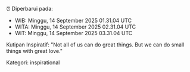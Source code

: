 ⏰ Diperbarui pada:
- WIB: Minggu, 14 September 2025 01.31.04 UTC
- WITA: Minggu, 14 September 2025 02.31.04 UTC
- WIT: Minggu, 14 September 2025 03.31.04 UTC

Kutipan Inspiratif:
"Not all of us can do great things. But we can do small things with great love."


Kategori: inspirational

